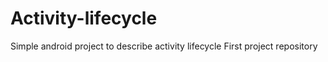 Activity-lifecycle
==================
Simple android project to describe activity lifecycle
First project repository
